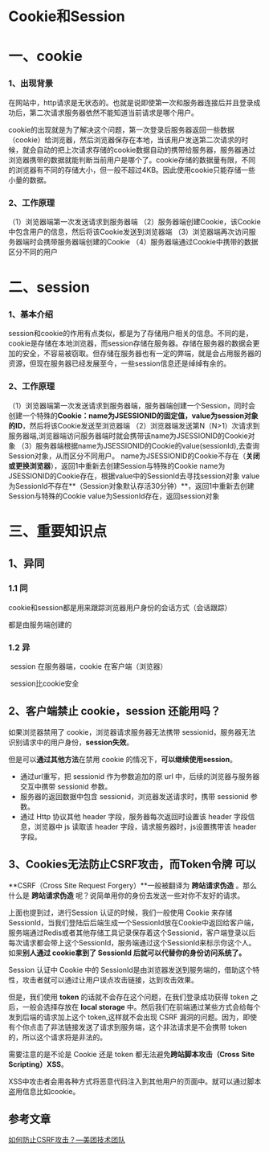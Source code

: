# Cookie和Session

# 一、cookie

### 1、出现背景

在网站中，http请求是无状态的。也就是说即使第一次和服务器连接后并且登录成功后，第二次请求服务器依然不能知道当前请求是哪个用户。

cookie的出现就是为了解决这个问题，第一次登录后服务器返回一些数据（cookie）给浏览器，然后浏览器保存在本地，当该用户发送第二次请求的时候，就会自动的把上次请求存储的cookie数据自动的携带给服务器，服务器通过浏览器携带的数据就能判断当前用户是哪个了。cookie存储的数据量有限，不同的浏览器有不同的存储大小，但一般不超过4KB。因此使用cookie只能存储一些小量的数据。

### 2、工作原理

（1）浏览器端第一次发送请求到服务器端
		（2）服务器端创建Cookie，该Cookie中包含用户的信息，然后将该Cookie发送到浏览器端
		（3）浏览器端再次访问服务器端时会携带服务器端创建的Cookie
		（4）服务器端通过Cookie中携带的数据区分不同的用户





# 二、session

### 1、基本介绍

session和cookie的作用有点类似，都是为了存储用户相关的信息。不同的是，cookie是存储在本地浏览器，而session存储在服务器。存储在服务器的数据会更加的安全，不容易被窃取。但存储在服务器也有一定的弊端，就是会占用服务器的资源，但现在服务器已经发展至今，一些session信息还是绰绰有余的。

### 2、工作原理

（1）浏览器端第一次发送请求到服务器端，服务器端创建一个Session，同时会创建一个特殊的**Cookie：name为JSESSIONID的固定值，value为session对象的ID**，然后将该Cookie发送至浏览器端
（2）浏览器端发送第N（N>1）次请求到服务器端,浏览器端访问服务器端时就会携带该name为JSESSIONID的Cookie对象
（3）服务器端根据name为JSESSIONID的Cookie的value(sessionId),去查询Session对象，从而区分不同用户。
			name为JSESSIONID的Cookie不存在（**关闭或更换浏览器**），返回1中重新去创建Session与特殊的Cookie
			name为JSESSIONID的Cookie存在，根据value中的SessionId去寻找session对象
			value为SessionId不存在**（Session对象默认存活30分钟）**，返回1中重新去创建Session与特殊的Cookie
			value为SessionId存在，返回session对象







# 三、重要知识点

## 1、异同

### 1.1  同

cookie和session都是用来跟踪浏览器用户身份的会话方式（会话跟踪）

都是由服务端创建的

### 1.2  异

​	session 在服务器端，cookie 在客户端（浏览器）

​	session比cookie安全



## 2、客户端禁止 cookie，session 还能用吗？

如果浏览器禁用了 cookie，浏览器请求服务器无法携带 sessionid，服务器无法识别请求中的用户身份，**session失效**。

但是可以**通过其他方法**在禁用 cookie 的情况下，**可以继续使用session**。

- 通过url重写，把 sessionid 作为参数追加的原 url 中，后续的浏览器与服务器交互中携带 sessionid 参数。
- 服务器的返回数据中包含 sessionid，浏览器发送请求时，携带 sessionid 参数。
- 通过 Http 协议其他 header 字段，服务器每次返回时设置该 header 字段信息，浏览器中 js 读取该 header 字段，请求服务器时，js设置携带该 header 字段。



## 3、Cookies无法防止CSRF攻击，而Token令牌 可以

**CSRF（Cross Site Request Forgery）**一般被翻译为 **跨站请求伪造** 。那么什么是 **跨站请求伪造** 呢？说简单用你的身份去发送一些对你不友好的请求。

上面也提到过，进行Session 认证的时候，我们一般使用 Cookie 来存储 SessionId，当我们登陆后后端生成一个SessionId放在Cookie中返回给客户端，服务端通过Redis或者其他存储工具记录保存着这个Sessionid，客户端登录以后每次请求都会带上这个SessionId，服务端通过这个SessionId来标示你这个人。如果**别人通过 cookie拿到了 SessionId 后就可以代替你的身份访问系统了。**

Session 认证中 Cookie 中的 SessionId是由浏览器发送到服务端的，借助这个特性，攻击者就可以通过让用户误点攻击链接，达到攻击效果。

但是，我们使用 **token** 的话就不会存在这个问题，在我们登录成功获得 token 之后，一般会选择存放在 **local storage** 中。然后我们在前端通过某些方式会给每个发到后端的请求加上这个 token,这样就不会出现 CSRF 漏洞的问题。因为，即使有个你点击了非法链接发送了请求到服务端，这个非法请求是不会携带 token 的，所以这个请求将是非法的。



需要注意的是不论是 Cookie 还是 token 都无法避免**跨站脚本攻击（Cross Site Scripting）XSS**。

XSS中攻击者会用各种方式将恶意代码注入到其他用户的页面中。就可以通过脚本盗用信息比如cookie。







## 参考文章

[如何防止CSRF攻击？—美团技术团队](https://tech.meituan.com/2018/10/11/fe-security-csrf.html)







